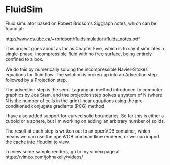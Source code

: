 FluidSim
========

Fluid simulator based on Robert Bridson's Siggraph notes, which can be found at:

http://www.cs.ubc.ca/~rbridson/fluidsimulation/fluids_notes.pdf


This project goes about as far as Chapter Five, which is to say it simulates a single-phase, incompressible fluid with no free surface, being entirely confined to a box.

We do this by numerically solving the incompressible Navier-Stokes equations for fluid flow. The solution is broken up into an Advection step followed by a Projection step.

The advection step is the semi-Lagrangian method introduced to computer graphics by Jos Stam, and the projection step solves a system of N (where N is the number of cells in the grid) linear equations using the pre-conditioned conjugate gradients (PCG) method.

I have also added support for curved solid boundaries. So far this is either a cuboid or a sphere, but I'm working on adding an arbitrary number of solids.

The result at each step is written out to an openVDB container, which means we can use the openVDB commandline renderer, or we can import the cache into Houdini to view.

To view some sample renders, go to my vimeo page at https://vimeo.com/johnakelly/videos/
